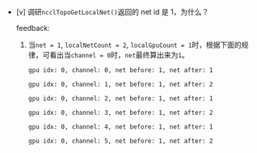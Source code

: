 * [v] 调研`ncclTopoGetLocalNet()`返回的 net id 是 1，为什么？

    feedback:

    1. 当`net = 1`, `localNetCount = 2`, `localGpuCount = 1`时，根据下面的规律，可看出当`channel = 0`时，`net`最终算出来为`1`。

        ```
        gpu idx: 0, channel: 0, net before: 1, net after: 1

        gpu idx: 0, channel: 1, net before: 1, net after: 2

        gpu idx: 0, channel: 2, net before: 1, net after: 1

        gpu idx: 0, channel: 3, net before: 1, net after: 2

        gpu idx: 0, channel: 4, net before: 1, net after: 1

        gpu idx: 0, channel: 5, net before: 1, net after: 2
        ```